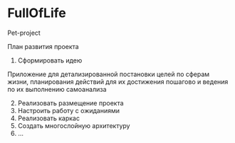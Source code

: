 # FullOfLife
Pet-project

План развития проекта

1. Сформировать идею

Приложение для детализированной постановки целей по сферам жизни, планирования действий для их достижения пошагово и ведения по их выполнению самоанализа 

2. Реализовать размещение проекта
3. Настроить работу с ожиданиями
4. Реализовать каркас
5. Создать многослойную архитектуру 
6. ...
